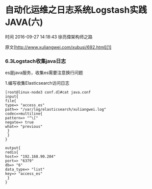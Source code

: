 # 自动化运维之日志系统Logstash实践JAVA(六)

 时间 2016-09-27 14:18:43  徐亮偉架构师之路

原文[http://www.xuliangwei.com/xubusi/692.html][1]



### 6.3Logstach收集java日志

es是java服务，收集es需要注意换行问题

1.编写收集Elasticsearch访问日志

    [root@linux-node3 conf.d]#cat java.conf
    input{
    file{
    type=> "access_es"
    path=> "/var/log/elasticsearch/xuliangwei.log"
    codec=>multiline{
    pattern=> "^\["
    negate=> true
    what=> "previous"
     }
     }
    }
    
    output{
    redis{
    host=> "192.168.90.204"
    port=> "6379"
    db=> "6"
    data_type=> "list"
    key=> "access_es"
     }
    }


[1]: http://www.xuliangwei.com/xubusi/692.html